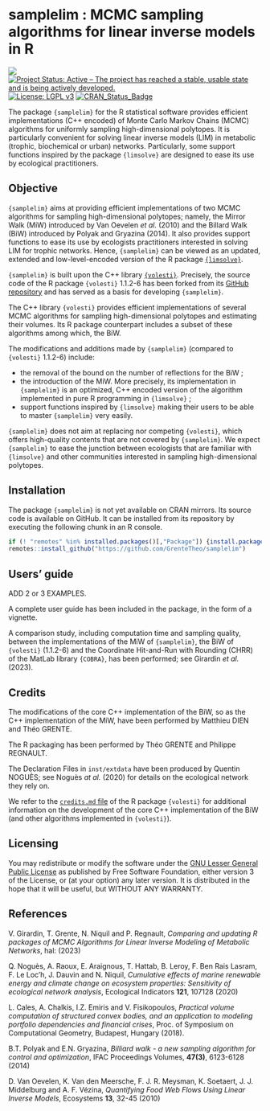 samplelim : MCMC sampling algorithms for linear inverse models in R
================

![](https://img.shields.io/badge/lifecycle-maturing-blue.svg) [![Project
Status: Active – The project has reached a stable, usable state and is
being actively
developed.](http://www.repostatus.org/badges/latest/active.svg)](http://www.repostatus.org/#active)
[![License: LGPL
v3](https://img.shields.io/badge/License-LGPL%20v3-blue.svg)](https://www.gnu.org/licenses/lgpl-3.0)
[![CRAN_Status_Badge](http://www.r-pkg.org/badges/version/regexplain)](https://cran.r-project.org/package=samplelim)

The package `{samplelim}` for the R statistical software provides
efficient implementations (C++ encoded) of Monte Carlo Markov Chains
(MCMC) algorithms for uniformly sampling high-dimensional polytopes. It
is particularly convenient for solving linear inverse models (LIM) in
metabolic (trophic, biochemical or urban) networks. Particularly, some
support functions inspired by the package `{limsolve}` are designed to
ease its use by ecological practitioners.

## Objective

`{samplelim}` aims at providing efficient implementations of two MCMC
algorithms for sampling high-dimensional polytopes; namely, the Mirror
Walk (MiW) introduced by Van Oevelen *et al.* (2010) and the Billard
Walk (BiW) introduced by Polyak and Gryazina (2014). It also provides
support functions to ease its use by ecologists practitioners interested
in solving LIM for trophic networks. Hence, `{samplelim}` can be viewed
as an updated, extended and low-level-encoded version of the R package
[`{limsolve}`](https://cran.r-project.org/web/packages/limSolve/index.html).

`{samplelim}` is built upon the C++ library
[`{volesti}`](https://github.com/GeomScale/volesti). Precisely, the
source code of the R package `{volesti}` 1.1.2-6 has been forked from
its [GitHub
repository](https://github.com/GeomScale/volesti/releases/tag/v1.1.2-6)
and has served as a basis for developing `{samplelim}`.

The C++ library `{volesti}` provides efficient implementations of
several MCMC algorithms for sampling high-dimensional polytopes and
estimating their volumes. Its R package counterpart includes a subset of
these algorithms among which, the BiW.

The modifications and additions made by `{samplelim}` (compared to
`{volesti}` 1.1.2-6) include:

- the removal of the bound on the number of reflections for the BiW ;
- the introduction of the MiW. More precisely, its implementation in
  `{samplelim}` is an optimized, C++ encoded version of the algorithm
  implemented in pure R programming in `{limsolve}` ;
- support functions inspired by `{limsolve}` making their users to be
  able to master `{samplelim}` very easily.

`{samplelim}` does not aim at replacing nor competing `{volesti}`, which
offers high-quality contents that are not covered by `{samplelim}`. We
expect `{samplelim}` to ease the junction between ecologists that are
familiar with `{limsolve}` and other communities interested in sampling
high-dimensional polytopes.

## Installation

The package `{samplelim}` is not yet available on CRAN mirrors. Its
source code is available on GitHub. It can be installed from its
repository by executing the following chunk in an R console.

``` r
if (! "remotes" %in% installed.packages()[,"Package"]) {install.packages("remotes")}
remotes::install_github("https://github.com/GrenteTheo/samplelim")
```

## Users’ guide

ADD 2 or 3 EXAMPLES.

A complete user guide has been included in the package, in the form of a
vignette.

A comparison study, including computation time and sampling quality,
between the implementations of the MiW of `{samplelim}`, the BiW of
`{volesti}` (1.1.2-6) and the Coordinate Hit-and-Run with Rounding
(CHRR) of the MatLab library `{COBRA}`, has been performed; see Girardin
*et al.* (2023).

## Credits

The modifications of the core C++ implementation of the BiW, so as the
C++ implementation of the MiW, have been performed by Matthieu DIEN and
Théo GRENTE.

The R packaging has been performed by Théo GRENTE and Philippe REGNAULT.

The Declaration Files in `inst/extdata` have been produced by Quentin
NOGUÈS; see Noguès *at al.* (2020) for details on the ecological network
they rely on.

We refer to the [`credits.md`
file](https://github.com/GeomScale/volesti/blob/v1.1.1/doc/credits.md)
of the R package `{volesti}` for additional information on the
development of the core C++ implementation of the BiW (and other
algorithms implemented in `{volesti}`).

## Licensing

You may redistribute or modify the software under the [GNU Lesser
General Public License](LICENSE.md) as published by Free Software
Foundation, either version 3 of the License, or (at your option) any
later version. It is distributed in the hope that it will be useful, but
WITHOUT ANY WARRANTY.

## References

V. Girardin, T. Grente, N. Niquil and P. Regnault, *Comparing and
updating R packages of MCMC Algorithms for Linear Inverse Modeling of
Metabolic Networks*, hal: (2023)

Q. Noguès, A. Raoux, E. Araignous, T. Hattab, B. Leroy, F. Ben Rais
Lasram, F. Le Loc’h, J. Dauvin and N. Niquil, *Cumulative effects of
marine renewable energy and climate change on ecosystem properties:
Sensitivity of ecological network analysis*, Ecological Indicators
**121**, 107128 (2020)

L. Cales, A. Chalkis, I.Z. Emiris and V. Fisikopoulos, *Practical volume
computation of structured convex bodies, and an application to modeling
portfolio dependencies and financial crises*, Proc. of Symposium on
Computational Geometry, Budapest, Hungary (2018).

B.T. Polyak and E.N. Gryazina, *Billiard walk - a new sampling algorithm
for control and optimization*, IFAC Proceedings Volumes, **47(3)**,
6123-6128 (2014)

D. Van Oevelen, K. Van den Meersche, F. J. R. Meysman, K. Soetaert, J.
J. Middelburg and A. F. Vézina, *Quantifying Food Web Flows Using Linear
Inverse Models*, Ecosystems **13**, 32-45 (2010)
